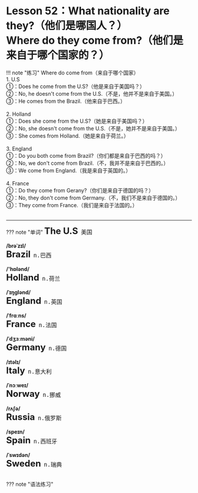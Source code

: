 # Lesson 52：What nationality are they?（他们是哪国人？）<br>Where do they come from?（他们是来自于哪个国家的？）


!!! note "练习"
    Where do come from（来自于哪个国家）<br>
    1. U.S<br>
    ①：Does he come from the U.S?（他是来自于美国吗？）<br>
    ②：No, he doesn't come from the U.S.（不是，他并不是来自于美国。）<br>
    ③：He comes from the Brazil.（他来自于巴西。）<br>
    <br>
    2. Holland<br>
    ①：Does she come from the U.S?（她是来自于美国吗？）<br>
    ②：No, she doesn't come from the U.S.（不是，她并不是来自于美国。）<br>
    ③：She comes from Holland.（她是来自于荷兰。）<br>
    <br>
    3. England<br>
    ①：Do you both come from Brazil?（你们都是来自于巴西的吗？）<br>
    ②：No, we don't come from Brazil.（不，我并不是来自于巴西的。）<br>
    ③：We come from England.（我是来自于英国的。）<br>
    <br>
    4. France<br>
    ①：Do they come from Gerany?（你们是来自于德国的吗？）<br>
    ②：No, they don't come from Germany.（不，我们不是来自于德国的。）<br>
    ③：They come from France.（我们是来自于法国的。）<br>
    <br>


---
??? note "单词"
    <font size=5>**The U.S**</font>&nbsp;&nbsp;<font size=4>`美国`</font><br>
    <br>
    **/brəˈzɪl/**<br>
    <font size=5>**Brazil**</font>&nbsp;&nbsp;<font size=4>`n.巴西`</font><br>
    <br>
    **/'hɒlənd/**<br>
    <font size=5>**Holland**</font>&nbsp;&nbsp;<font size=4>`n.荷兰`</font><br>
    <br>
    **/ˈɪŋɡlənd/**<br>
    <font size=5>**England**</font>&nbsp;&nbsp;<font size=4>`n.英国`</font><br>
    <br>
    **/ˈfrɑːns/**<br>
    <font size=5>**France**</font>&nbsp;&nbsp;<font size=4>`n.法国`</font><br>
    <br>
    **/ˈdʒɜːməni/**<br>
    <font size=5>**Germany**</font>&nbsp;&nbsp;<font size=4>`n.德国`</font><br>
    <br>
    **/ɪtəlɪ/**<br>
    <font size=5>**Italy**</font>&nbsp;&nbsp;<font size=4>`n.意大利`</font><br>
    <br>
    **/ˈnɔːweɪ/**<br>
    <font size=5>**Norway**</font>&nbsp;&nbsp;<font size=4>`n.挪威`</font><br>
    <br>
    **/rʌʃə/**<br>
    <font size=5>**Russia**</font>&nbsp;&nbsp;<font size=4>`n.俄罗斯`</font><br>
    <br>
    **/speɪn/**<br>
    <font size=5>**Spain**</font>&nbsp;&nbsp;<font size=4>`n.西班牙`</font><br>
    <br>
    **/ˈswɪdən/**<br>
    <font size=5>**Sweden**</font>&nbsp;&nbsp;<font size=4>`n.瑞典`</font><br>
    <br>



??? note "语法练习"


